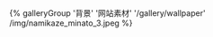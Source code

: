 <div class="gallery-group-main">
{% galleryGroup '背景' '网站素材' '/gallery/wallpaper' /img/namikaze_minato_3.jpeg %}
</div>
